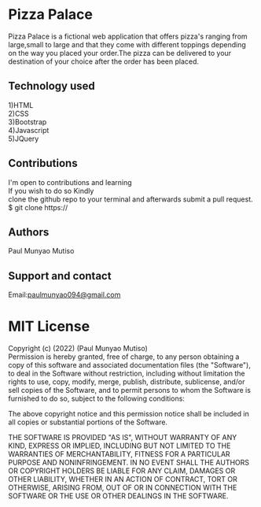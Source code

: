 # Pizza Palace

Pizza Palace is a fictional web application that offers pizza's ranging from large,small to large
and that they come with different toppings depending on the way you placed your order.The pizza can be delivered
to your destination of your choice after the order has been placed.

## Technology used

1)HTML<br>2)CSS<br>3)Bootstrap<br>4)Javascript<br>5)JQuery

<!-- ## Visual -->

## Contributions

I'm open to contributions and learning<br>
If you wish to do so Kindly<br>
clone the github repo to your terminal and afterwards submit a pull request.<br>
$ git clone https://

## Authors

Paul Munyao Mutiso

## Support and contact

Email:paulmunyao094@gmail.com

# MIT License

Copyright (c) (2022) (Paul Munyao Mutiso)<br>Permission is hereby granted, free of charge, to any person obtaining a copy
of this software and associated documentation files (the "Software"), to deal
in the Software without restriction, including without limitation the rights
to use, copy, modify, merge, publish, distribute, sublicense, and/or sell
copies of the Software, and to permit persons to whom the Software is
furnished to do so, subject to the following conditions:

The above copyright notice and this permission notice shall be included in all
copies or substantial portions of the Software.

THE SOFTWARE IS PROVIDED "AS IS", WITHOUT WARRANTY OF ANY KIND, EXPRESS OR
IMPLIED, INCLUDING BUT NOT LIMITED TO THE WARRANTIES OF MERCHANTABILITY,
FITNESS FOR A PARTICULAR PURPOSE AND NONINFRINGEMENT. IN NO EVENT SHALL THE
AUTHORS OR COPYRIGHT HOLDERS BE LIABLE FOR ANY CLAIM, DAMAGES OR OTHER
LIABILITY, WHETHER IN AN ACTION OF CONTRACT, TORT OR OTHERWISE, ARISING FROM,
OUT OF OR IN CONNECTION WITH THE SOFTWARE OR THE USE OR OTHER DEALINGS IN THE
SOFTWARE.
